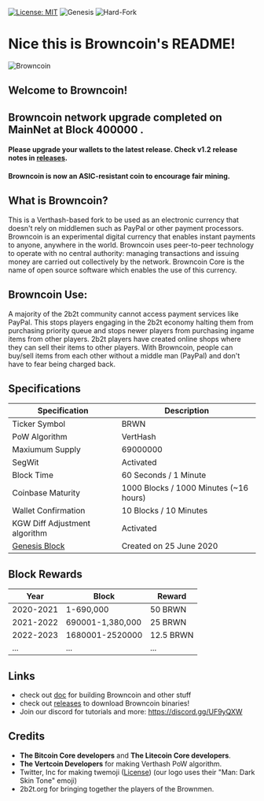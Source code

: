 [![License: MIT](https://img.shields.io/badge/License-MIT-yellow.svg)](https://opensource.org/licenses/MIT)
![Genesis](https://img.shields.io/badge/Genesis%20Block-June25,%202020-lightgrey)
![Hard-Fork](https://img.shields.io/badge/VertHash%20Hard%20Fork-Block%20400000-green)


# Nice this is Browncoin's README!

![Browncoin](https://cdn.discordapp.com/icons/681280771041918987/2889cce7028e2ab1ca64d5f7c62bfea9.png?size=256)

## Welcome to Browncoin! 

## Browncoin network upgrade completed on MainNet at Block 400000 . 
#### Please upgrade your wallets to the latest release. Check v1.2 release notes in [releases](https://github.com/browncoin-project/Browncoin/releases/).
#### Browncoin is now an ASIC-resistant coin to encourage fair mining.
What is Browncoin?
----------
This is a Verthash-based fork to be used as an electronic currency that doesn't rely on middlemen such as PayPal or other payment processors.
Browncoin is an experimental digital currency that enables instant payments to
anyone, anywhere in the world. Browncoin uses peer-to-peer technology to operate
with no central authority: managing transactions and issuing money are carried
out collectively by the network. Browncoin Core is the name of open source
software which enables the use of this currency.

## Browncoin Use:
A majority of the 2b2t community cannot access payment services like PayPal. This stops players engaging in the 2b2t economy halting them from purchasing priority queue and stops newer players from purchasing ingame items from other players. 2b2t players have created online shops where they can sell their items to other players. With Browncoin, people can buy/sell items from each other without a middle man (PayPal) and don't have to fear being charged back.

Specifications
--------------
Specification | Description
------------- | ----------
Ticker Symbol                  | BRWN
PoW Algorithm                  | VertHash
Maxiumum Supply                | 69000000
SegWit                         | Activated
Block Time                     | 60 Seconds / 1 Minute
Coinbase  Maturity             | 1000 Blocks / 1000 Minutes (~16 hours)
Wallet Confirmation            | 10 Blocks / 10 Minutes
KGW Diff Adjustment algorithm  | Activated
[Genesis Block](https://github.com/browncoin-project/Browncoin/blob/4fd417bcb8f71b184e2be24ff89b76c760295c5f/src/chainparams.cpp#L55) | Created on 25 June 2020

Block Rewards
-------------
Year | Block | Reward
---- | ----- | ------
2020-2021 | 1-690,000        | 50 BRWN
2021-2022 | 690001-1,380,000  | 25 BRWN
2022-2023 | 1680001-2520000 | 12.5 BRWN
...       | ...             | ...


## Links

- check out [doc](https://github.com/browncoin-project/Browncoin/tree/master/doc) for building Browncoin and other stuff
- check out [releases](https://github.com/browncoin-project/Browncoin/releases/) to download Browncoin binaries!
- Join our discord for tutorials and more: https://discord.gg/UF9yQXW

## Credits
- **The Bitcoin Core developers** and **The Litecoin Core developers**.
- **The Vertcoin Developers** for making Verthash PoW algorithm.
- Twitter, Inc for making twemoji ([License](https://github.com/twitter/twemoji/blob/master/LICENSE-GRAPHICS)) (our logo uses their "Man: Dark Skin Tone" emoji)
- 2b2t.org for bringing together the players of the Brownmen.
